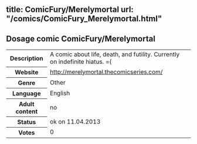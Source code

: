 title: ComicFury/Merelymortal
url: "/comics/ComicFury_Merelymortal.html"
---
Dosage comic ComicFury/Merelymortal
-----------------------------------------

<table class="comicinfo">
<tr>
<th>Description</th><td>A comic about life, death, and futility. Currently on indefinite hiatus. =(</td>
</tr>
<tr>
<th>Website</th><td><a href="http://merelymortal.thecomicseries.com/">http://merelymortal.thecomicseries.com/</a></td>
</tr>
<tr>
<th>Genre</th><td>Other</td>
</tr>
<tr>
<th>Language</th><td>English</td>
</tr>
<tr>
<th>Adult content</th><td>no</td>
</tr>
<tr>
<th>Status</th><td>ok on 11.04.2013</td>
</tr>
<tr>
<th>Votes</th><td>0</div></td>
</tr>
</table>
